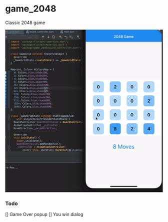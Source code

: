 # game_2048

Classic 2048 game

![Cells Animation](screenshots/CellsSlideDemo.gif)

### Todo
[] Game Over popup
[] You win dialog
